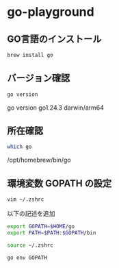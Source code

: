 # go-playground

## GO言語のインストール

```sh
brew install go
```

## バージョン確認
```sh
go version
```
go version go1.24.3 darwin/arm64

## 所在確認
```sh
which go
```
/opt/homebrew/bin/go

## 環境変数 GOPATH の設定

```sh
vim ~/.zshrc
```

以下の記述を追加
```sh
export GOPATH=$HOME/go
export PATH=$PATH:$GOPATH/bin
```

```sh
source ~/.zshrc
```

```sh
go env GOPATH
```
